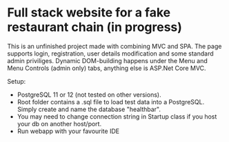 # Full stack website for a fake restaurant chain (in progress)

This is an unfinished project made with combining MVC and SPA. The page supports login, registration, user details modification and some standard admin priviliges. Dynamic DOM-building happens under the Menu and Menu Controls (admin only) tabs, anything else is ASP.Net Core MVC.

Setup:
- PostgreSQL 11 or 12 (not tested on other versions).
- Root folder contains a .sql file to load test data into a PostgreSQL. Simply create and name the database "healthbar".
- You may need to change connection string in Startup class if you host your db on another host/port.
- Run webapp with your favourite IDE
